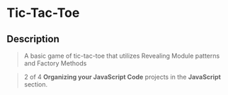 # Tic-Tac-Toe

## Description

> A basic game of tic-tac-toe that utilizes Revealing Module patterns and Factory Methods

> 2 of 4 **Organizing your JavaScript Code** projects in the **JavaScript** section.